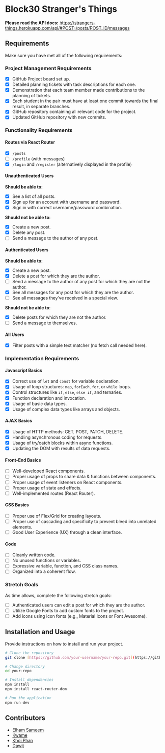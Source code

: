 # Block30 Stranger's Things

**Please read the API docs:** https://strangers-things.herokuapp.com/api/#POST-/posts/POST_ID/messages

## Requirements

Make sure you have met all of the following requirements:

### Project Management Requirements

- [x] GitHub Project board set up.
- [x] Detailed planning tickets with task descriptions for each one.
- [x] Demonstration that each team member made contributions to the planning of tickets.
- [x] Each student in the pair must have at least one commit towards the final result, in separate branches.
- [x] GitHub repository containing all relevant code for the project.
- [x] Updated GitHub repository with new commits.

### Functionality Requirements

#### Routes via React Router

- [x] `/posts`
- [ ] `/profile` (with messages)
- [x] `/login` and `/register` (alternatively displayed in the profile)

#### Unauthenticated Users

**Should be able to:**

- [x] See a list of all posts.
- [x] Sign up for an account with username and password.
- [x] Sign in with correct username/password combination.

**Should not be able to:**

- [x] Create a new post.
- [x] Delete any post.
- [ ] Send a message to the author of any post.

#### Authenticated Users

**Should be able to:**

- [x] Create a new post.
- [x] Delete a post for which they are the author.
- [ ] Send a message to the author of any post for which they are not the author.
- [x] See all messages for any post for which they are the author.
- [ ] See all messages they've received in a special view.

**Should not be able to:**

- [x] Delete posts for which they are not the author.
- [ ] Send a message to themselves.

#### All Users

- [x] Filter posts with a simple text matcher (no fetch call needed here).

### Implementation Requirements

#### Javascript Basics

- [x] Correct use of `let` and `const` for variable declaration.
- [x] Usage of loop structures: `map`, `forEach`, `for`, or `while` loops.
- [x] Control structures like `if`, `else`, `else if`, and ternaries.
- [x] Function declaration and invocation.
- [x] Usage of basic data types.
- [x] Usage of complex data types like arrays and objects.

#### AJAX Basics

- [x] Usage of HTTP methods: GET, POST, PATCH, DELETE.
- [x] Handling asynchronous coding for requests.
- [x] Usage of try/catch blocks within async functions.
- [x] Updating the DOM with results of data requests.

#### Front-End Basics

- [ ] Well-developed React components.
- [ ] Proper usage of props to share data & functions between components.
- [ ] Proper usage of event listeners on React components.
- [ ] Proper usage of state and effects.
- [ ] Well-implemented routes (React Router).

#### CSS Basics

- [ ] Proper use of Flex/Grid for creating layouts.
- [ ] Proper use of cascading and specificity to prevent bleed into unrelated elements.
- [ ] Good User Experience (UX) through a clean interface.

#### Code

- [ ] Cleanly written code.
- [ ] No unused functions or variables.
- [ ] Expressive variable, function, and CSS class names.
- [ ] Organized into a coherent flow.

### Stretch Goals

As time allows, complete the following stretch goals:

- [ ] Authenticated users can edit a post for which they are the author.
- [ ] Utilize Google Fonts to add custom fonts to the project.
- [ ] Add icons using icon fonts (e.g., Material Icons or Font Awesome).

## Installation and Usage

Provide instructions on how to install and run your project.

```bash
# Clone the repository
git clone [https://github.com/your-username/your-repo.git](https://github.com/elhamsameem/block30-strangers-things.git)

# Change directory
cd your-repo

# Install dependencies
npm install
npm install react-router-dom

# Run the application
npm run dev
```

## Contributors

- [Elham Sameem](https://github.com/elhamsameem)
- [Kwame](https://github.com/Kwameagyeman)
- [Khoi Phan](https://github.com/phanhkn)
- [Dawit](https://github.com/yepdawit)

